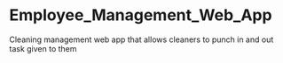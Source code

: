 # Employee_Management_Web_App
Cleaning management web app that allows cleaners to punch in and out task given to them
